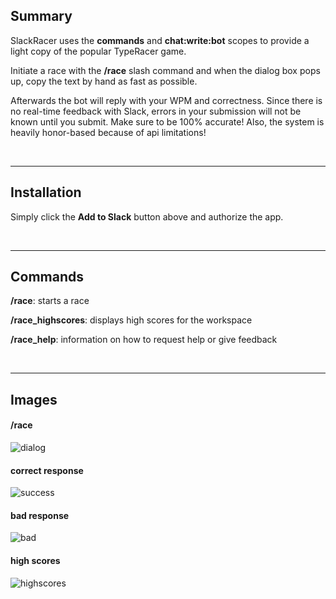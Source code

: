 ## Summary

SlackRacer uses the **commands** and **chat:write:bot** scopes to provide a light copy of the popular TypeRacer game. 

Initiate a race with the **/race** slash command and when the dialog box pops up, copy the text by hand as fast as possible. 

Afterwards the bot will reply with your WPM and correctness. Since there is no real-time feedback with Slack, errors in your submission will not be known until you submit. Make sure to be 100% accurate! Also, the system is heavily honor-based because
of api limitations! 

<br/>

---

## Installation

Simply click the **Add to Slack** button above and authorize the app.

<br/>

---

## Commands

**/race**: starts a race

**/race_highscores**: displays high scores for the workspace

**/race_help**: information on how to request help or give feedback

<br/>


--- 

## Images

#### /race
![dialog](https://i.imgur.com/S8LxTUR.png)

#### correct response
![success](https://i.imgur.com/CiYgHWL.png)

#### bad response
![bad](https://i.imgur.com/dovDZje.png)

#### high scores
![highscores](https://i.imgur.com/SvQCDY6.png)	